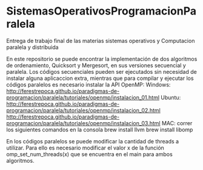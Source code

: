 # SistemasOperativosProgramacionParalela
Entrega de trabajo final de las materias sistemas operativos y Computacion paralela y distribuida

En este repositorio se puede encontrar la implementación de dos algoritmos de ordenamiento, Quicksort y Mergesort, en sus versiones secuencial y paralela.
Los códigos secuenciales pueden ser ejecutados sin necesidad de instalar alguna aplicaccion extra, mientras que para compilar y ejecutar los códigos paralelos es necesario instalar la API OpenMP:
Windows: http://ferestrepoca.github.io/paradigmas-de-programacion/paralela/tutoriales/openmp/instalacion_01.html
Ubuntu: http://ferestrepoca.github.io/paradigmas-de-programacion/paralela/tutoriales/openmp/instalacion_02.html 
http://ferestrepoca.github.io/paradigmas-de-programacion/paralela/tutoriales/openmp/instalacion_03.html 
MAC: correr los siguientes comandos en la consola
	brew install llvm
  brew install libomp
	
  En los códigos paralelos se puede modificar la cantidad de threads a utilizar. Para ello es necesario modificar el valor x de la función omp_set_num_threads(x) que se encuentra en el main para ambos algoritmos.

